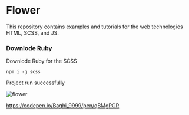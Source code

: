 # Flower
This repository contains examples and tutorials for the web technologies HTML, SCSS, and JS.

### Downlode Ruby 
Downlode Ruby for the SCSS
```
npm i -g scss
```

Project run successfully


![flower](https://user-images.githubusercontent.com/63699592/236506187-282f2dc3-cbcb-447c-81f4-63b127233ab9.png)


https://codepen.io/Baghi_9999/pen/qBMgPGR
